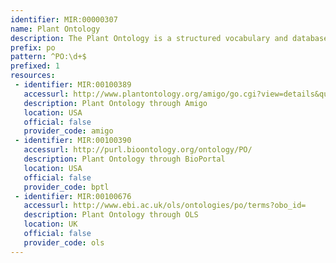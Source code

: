 ```yaml
---
identifier: MIR:00000307
name: Plant Ontology
description: The Plant Ontology is a structured vocabulary and database resource that links plant anatomy, morphology and growth and development to plant genomics data.
prefix: po
pattern: ^PO:\d+$
prefixed: 1
resources:
 - identifier: MIR:00100389
   accessurl: http://www.plantontology.org/amigo/go.cgi?view=details&query=
   description: Plant Ontology through Amigo
   location: USA
   official: false
   provider_code: amigo
 - identifier: MIR:00100390
   accessurl: http://purl.bioontology.org/ontology/PO/
   description: Plant Ontology through BioPortal
   location: USA
   official: false
   provider_code: bptl
 - identifier: MIR:00100676
   accessurl: http://www.ebi.ac.uk/ols/ontologies/po/terms?obo_id=
   description: Plant Ontology through OLS
   location: UK
   official: false
   provider_code: ols
---
```

